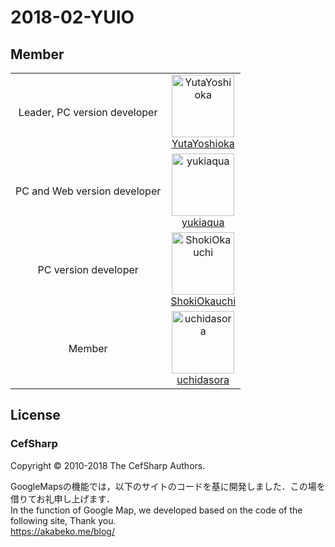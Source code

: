 # 2018-02-YUIO

## Member
|||
|:---:|:---:|
|Leader, PC version developer| <img src="https://github.com/YutaYoshioka.png" alt="YutaYoshioka" width="100" height="100"><br>[YutaYoshioka](https://github.com/YutaYoshioka)||
|PC and Web version developer|<img src="https://github.com/yukiaqua.png" alt="yukiaqua" width="100" height="100"><br>[yukiaqua](https://github.com/yukiaqua)|
|PC version developer|<img src="https://github.com/ShokiOkauchi.png" alt="ShokiOkauchi" width="100" height="100"><br>[ShokiOkauchi](https://github.com/ShokiOkauchi)|
|Member|<img src="https://github.com/uchidasora.png" alt="uchidasora" width="100" height="100"><br>[uchidasora](https://github.com/uchidasora)|

## License

### CefSharp
Copyright © 2010-2018 The CefSharp Authors.


GoogleMapsの機能では，以下のサイトのコードを基に開発しました．この場を借りてお礼申し上げます．<br>
In the function of Google Map, we developed based on the code of the following site, Thank you.<br>
https://akabeko.me/blog/
